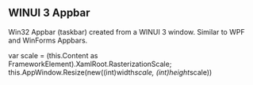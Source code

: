 ## WINUI 3 Appbar
Win32 Appbar (taskbar) created from a WINUI 3 window. Similar to WPF and WinForms Appbars.

 var scale = (this.Content as FrameworkElement).XamlRoot.RasterizationScale;
this.AppWindow.Resize(new((int)width*scale, (int)height*scale))